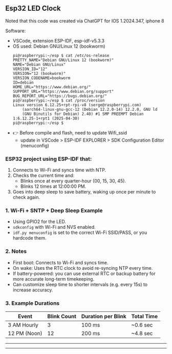 Esp32 LED Clock
---
Noted that this code was created via ChatGPT for IOS 1.2024.347, iphone 8

Software:
* VSCode, extension ESP-IDF, esp-idf-v5.3.3
* OS used: Debian GNU/Linux 12 (bookworm)
    ``` terminal
    pi@raspberrypi:~/esp $ cat /etc/os-release
    PRETTY_NAME="Debian GNU/Linux 12 (bookworm)"
    NAME="Debian GNU/Linux"
    VERSION_ID="12"
    VERSION="12 (bookworm)"
    VERSION_CODENAME=bookworm
    ID=debian
    HOME_URL="https://www.debian.org/"
    SUPPORT_URL="https://www.debian.org/support"
    BUG_REPORT_URL="https://bugs.debian.org/"
    pi@raspberrypi:~/esp $ cat /proc/version
    Linux version 6.12.25+rpt-rpi-v8 (serge@raspberrypi.com)
        (aarch64-linux-gnu-gcc-12 (Debian 12.2.0-14) 12.2.0, GNU ld
        (GNU Binutils for Debian) 2.40) #1 SMP PREEMPT Debian 1:6.12.25-1+rpt1 (2025-04-30)
    pi@raspberrypi:~/esp $ 
    ```
*  :point_right:  Before compile and flash, need to update Wifi_ssid
	- update in VSCode > ESP-IDF EXPLORER > SDK Configuration Editor (menuconfig)

### ESP32 project using ESP-IDF that:
1. Connects to Wi-Fi and syncs time with NTP.
2. Checks the current time and:
    * Blinks once at every quarter-hour (00, 15, 30, 45).
    * Blinks 12 times at 12:00:00 PM.
3. Goes into deep sleep to save battery, waking up once per minute to check again.

### 1. Wi-Fi + SNTP + Deep Sleep Example
* Using GPIO2 for the LED.
* `sdkconfig` with Wi-Fi and NVS enabled.
* `idf.py menuconfig` is set to the correct Wi-Fi SSID/PASS, or you hardcode them.

### 2. Notes
* First boot: Connects to Wi-Fi and syncs time.
* On wake: Uses the RTC clock to avoid re-syncing NTP every time.
* If battery-powered: you can use external RTC or backup battery for more accurate long-term timekeeping.
* Can customize sleep time to shorter intervals (e.g. every 15s) to increase accuracy.

### 3. Example Durations

| Event        | Blink Count | Duration per Blink | Total Time |
| ------------ | ----------- | ------------------ | ---------- |
| 3 AM Hourly  | 3           | 100 ms             | \~0.6 sec  |
| 12 PM (Noon) | 12          | 200 ms             | \~4.8 sec  |

---
---